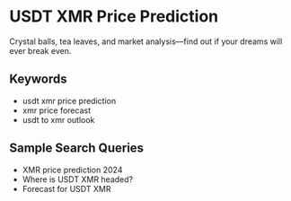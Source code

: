 # USDT XMR Price Prediction

Crystal balls, tea leaves, and market analysis—find out if your dreams will ever break even.

## Keywords
- usdt xmr price prediction
- xmr price forecast
- usdt to xmr outlook

## Sample Search Queries
- XMR price prediction 2024
- Where is USDT XMR headed?
- Forecast for USDT XMR